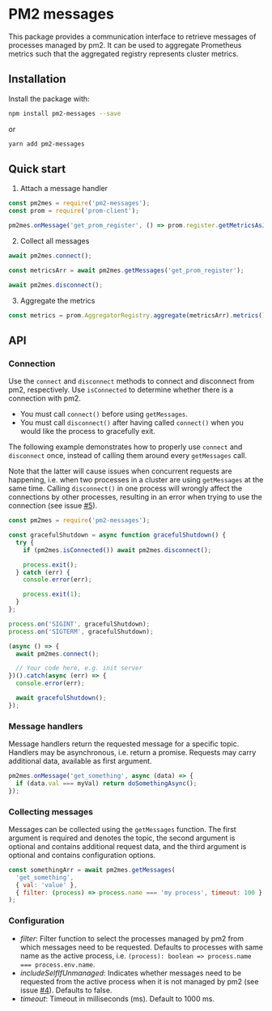 # PM2 messages
This package provides a communication interface to retrieve messages of processes managed by pm2. It can be used to aggregate Prometheus metrics such that the aggregated registry represents cluster metrics.

## Installation
Install the package with:

```sh
npm install pm2-messages --save
```

or

```sh
yarn add pm2-messages
```

## Quick start
1. Attach a message handler

```js
const pm2mes = require('pm2-messages');
const prom = require('prom-client');

pm2mes.onMessage('get_prom_register', () => prom.register.getMetricsAsJSON());
```

2. Collect all messages

```js
await pm2mes.connect();

const metricsArr = await pm2mes.getMessages('get_prom_register');

await pm2mes.disconnect();
```

3. Aggregate the metrics

```js
const metrics = prom.AggregatorRegistry.aggregate(metricsArr).metrics();
```

## API
### Connection
Use the `connect` and `disconnect` methods to connect and disconnect from pm2, respectively. Use `isConnected` to determine whether there is a connection with pm2.

- You must call `connect()` before using `getMessages`.
- You must call `disconnect()` after having called `connect()` when you would like the process to gracefully exit.

The following example demonstrates how to properly use `connect` and `disconnect` once, instead of calling them around every `getMessages` call. 

Note that the latter will cause issues when concurrent requests are happening, i.e. when two processes in a cluster are using `getMessages` at the same time. Calling `disconnect()` in one process will wrongly affect the connections by other processes, resulting in an error when trying to use the connection (see issue [#5](https://github.com/ChrisLahaye/pm2-messages/issues/5)).

```js
const pm2mes = require('pm2-messages');

const gracefulShutdown = async function gracefulShutdown() {
  try {
    if (pm2mes.isConnected()) await pm2mes.disconnect();

    process.exit();
  } catch (err) {
    console.error(err);

    process.exit(1);
  }
};

process.on('SIGINT', gracefulShutdown);
process.on('SIGTERM', gracefulShutdown);

(async () => {
  await pm2mes.connect();

  // Your code here, e.g. init server
})().catch(async (err) => {
  console.error(err);

  await gracefulShutdown();
});
```

### Message handlers
Message handlers return the requested message for a specific topic. Handlers may be asynchronous, i.e. return a promise. Requests may carry additional data, available as first argument.

```js
pm2mes.onMessage('get_something', async (data) => {
  if (data.val === myVal) return doSomethingAsync();
});
```

### Collecting messages
Messages can be collected using the `getMessages` function. The first argument is required and denotes the topic, the second argument is optional and contains additional request data, and the third argument is optional and contains configuration options.

```js
const somethingArr = await pm2mes.getMessages(
  'get_something',
  { val: 'value' },
  { filter: (process) => process.name === 'my process', timeout: 100 }
);
```

### Configuration
- *filter*: Filter function to select the processes managed by pm2 from which messages need to be requested. Defaults to processes with same name as the active process, i.e. `(process): boolean => process.name === process.env.name`.
- *includeSelfIfUnmanaged*: Indicates whether messages need to be requested from the active process when it is not managed by pm2 (see issue [#4](https://github.com/ChrisLahaye/pm2-messages/issues/4)). Defaults to false.
- *timeout*: Timeout in milliseconds (ms). Default to 1000 ms.
